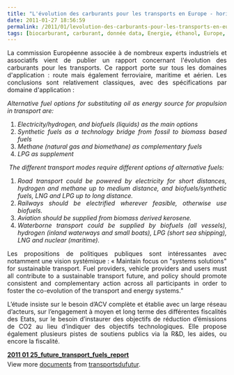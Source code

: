 ```yaml
---
title: "L'évolution des carburants pour les transports en Europe - horizon 2050"
date: 2011-01-27 18:56:59
permalink: /2011/01/levolution-des-carburants-pour-les-transports-en-europe.html
tags: [biocarburant, carburant, donnée data, Energie, éthanol, Europe, fiscalité, VE]
---
```


<p style="text-align: justify">La commission Européenne associée à de nombreux experts industriels et associatifs vient de publier un rapport concernant l'évolution des carburants pour les transports. Ce rapport porte sur tous les domaines d'application : route mais également ferroviaire, maritime et aérien. Les conclusions sont relativement classiques, avec des spécifications par domaine d'application :   <!--more-->  </p> <p style="text-align: justify"><em>Alternative fuel options for substituting oil as energy source for propulsion in transport are: </em></p> <ol style="text-align: justify"> <li><em>Electricity/hydrogen, and biofuels (liquids) as the main options</em></li> <li><em>Synthetic fuels as a technology bridge from fossil to biomass based fuels</em></li> <li><em>Methane (natural gas and biomethane) as complementary fuels</em></li> <li><em>LPG as supplement </em></li> </ol> <p style="text-align: justify"><em> The different transport modes require different options of alternative fuels: </em></p> <ol style="text-align: justify"> <li><em>Road transport could be powered by electricity for short distances, hydrogen and methane up to medium distance, and biofuels/synthetic fuels, LNG and LPG up to long distance. </em><em></em></li> <li><em>Railways should be electrified wherever feasible, otherwise use biofuels. </em><em></em></li> <li><em>Aviation should be supplied from biomass derived kerosene. </em><em></em></li> <li><em>Waterborne transport could be supplied by biofuels (all vessels), hydrogen (inland waterways and small boats), LPG (short sea shipping), LNG and nuclear (maritime).</em></li> </ol> <p style="text-align: justify">Les propositions de politiques publiques sont intéressantes avec notamment une vision systémique : « Maintain focus on "systems solutions" for sustainable transport. Fuel providers, vehicle providers and users must all contribute to a sustainable transport future, and policy should promote consistent and complementary action across all participants in order to foster the co-evolution of the transport and energy systems.”</p> <p style="text-align: justify">L’étude insiste sur le besoin d’ACV complète et établie avec un large réseau d’acteurs, sur l’engagement à moyen et long terme des différentes fiscalités des Etats, sur le besoin d’instaurer des objectifs de réduction d’émissions de CO2 au lieu d’indiquer des objectifs technologiques. Elle propose également plusieurs pistes de soutiens publics via la R&D, les aides, ou encore la fiscalité.</p> <div style="width:477px" id="__ss_6719914"><strong style="margin:12px 0 4px"><a href="http://www.slideshare.net/transportsdufutur/2011-01-25futuretransportfuelsreport" title="2011 01 25_future_transport_fuels_report">2011 01 25_future_transport_fuels_report</a></strong><div style="padding:5px 0 12px">View more <a href="http://www.slideshare.net/">documents</a> from <a href="http://www.slideshare.net/transportsdufutur">transportsdufutur</a>.</div></div>
